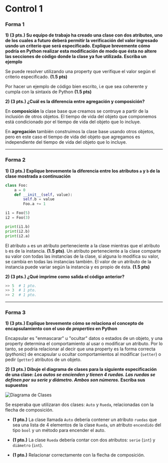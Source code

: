 ﻿# Control 1

### Forma 1

**1) (3 pts.) Su equipo de trabajo ha creado una clase con dos atributos, uno de los cuales a futuro deberá permitir la verificación del valor ingresado usndo un criterio que será especificado. Explique brevemente cómo podría en Python realizar esta modificación de modo que ésta no altere las secciones de código donde la clase ya fue utilizada. Escriba un ejemplo**

Se puede resolver utilizando una property que verifique el valor según el criterio especificado. **(1.5 pts)**

Por hacer un ejemplo de código bien escrito, i.e que sea coherente y cumpla con la sintaxis de Python **(1.5 pts)**

**2) (3 pts.) ¿Cuál es la diferencia entre agregación y composición?**

En **composición** la clase base que creamos se contruye a partir de la inclusión de otros objetos. El tiempo de vida del objeto que componemos está condicionado por el tiempo de vida del objeto que lo incluye. 

En **agregación** también construimos la clase base usando otros objetos, pero en este caso el tiempo de vida del objeto que agregamos es independiente del tiempo de vida del objeto que lo incluye. 

-----------

### Forma 2
**1) (3 pts.) Explique brevemente la diferencia entre los atributos `a` y `b` de la clase mostrada a continuación**

```python
class Foo:
	a = 0
	def __init__(self, value):
		self.b = value
		Foo.a += 1

i1 = Foo(5)
i2 = Foo(3)

print(i1.b)
print(i2.b)
print(i2.a)
```

El atributo `a` es un atributo perteneciente a la clase mientras que el atributo `b` es de la instancia. **(1.5 pts)**. Un atributo perteneciente a la clase comparte su valor con todas las instancias de la clase, si alguna lo modifica su valor, se cambia en todas las instancias también. El valor de un atributo de la instancia puede variar según la instancia y es propio de ésta. **(1.5 pts)**



**2) (3 pts.) ¿Qué imprime como salida el código anterior?**

```python
>> 5  # 1 pto. 
>> 3  # 1 pto.
>> 2  # 1 pto.
```

----------

### Forma 3
**1) (3 pts.) Explique brevemente cómo se relaciona el concepto de encapsulamiento con el uso de _properties_ en Python**

Encapsular es "enmascarar" u "ocultar" datos o estados de un objeto, y una property determina el comportamiento al usar o modificar un atributo. Por lo tanto, se podría relacionar al decir que una property es la forma correcta (*pythonic*) de encapsular u ocultar comportamientos al modificar (`setter`) o pedir (`getter`) atributos de un objeto.

**2) (3 pts.) Dibuje el diagrama de clases para la siguiente especificación de una clase: _Los autos se encienden y tienen 4 ruedas. Las ruedas se definen por su serie y diámetro. Ambos son números._ Escriba sus supuestos**

![Diagrama de Clases](https://github.com/IIC2233-2016-02/Syllabus/blob/master/Controles/DiagramaC01.PNG)


Se esperaba que utilizaran dos clases: `Auto` y `Rueda`, relacionadas con la flecha de composición.

* **(1 pto.)** La clase llamada `Auto` debería contener un atributo `ruedas` que sea una lista de 4 elementos de la clase `Rueda`, un atributo `encendido` del tipo `bool` y un método para encender el auto.

* **(1 pto.)** La clase `Rueda` debería contar con dos atributos: `serie` (`int`) y `diámetro` (`int`).

* **(1 pto.)** Relacionar correctamente con la flecha de composición.
